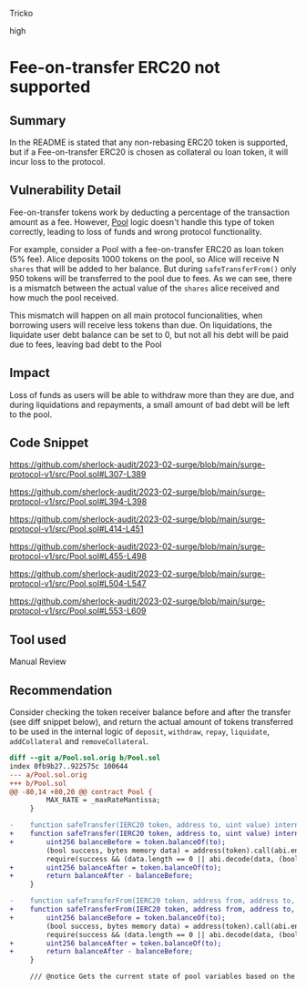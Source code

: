 Tricko

high

# Fee-on-transfer ERC20 not supported

## Summary
In the README is stated that any non-rebasing ERC20 token is supported, but if a Fee-on-transfer ERC20 is chosen as collateral ou loan token, it will incur loss to the protocol.

## Vulnerability Detail
Fee-on-transfer tokens work by deducting a percentage of the transaction amount as a fee. However, [Pool](https://github.com/sherlock-audit/2023-02-surge/blob/main/surge-protocol-v1/src/Pool.sol) logic doesn't handle this type of token correctly, leading to loss of funds and wrong protocol functionality. 

For example, consider a Pool with a fee-on-transfer ERC20 as loan token (5% fee). Alice deposits 1000 tokens on the pool, so Alice will receive N `shares` that will be added to her balance. But during `safeTransferFrom()` only 950 tokens will be transferred to the pool due to fees. As we can see, there is a mismatch between the actual value of the `shares` alice received and how much the pool received.

This mismatch will happen on all main protocol funcionalities, when borrowing users will receive less tokens than due. On liquidations, the liquidate user debt balance can be set to 0, but not all his debt will be paid due to fees, leaving bad debt to the Pool

## Impact
Loss of funds as users will be able to withdraw more than they are due, and during liquidations and repayments, a small amount of bad debt will be left to the pool.

## Code Snippet
https://github.com/sherlock-audit/2023-02-surge/blob/main/surge-protocol-v1/src/Pool.sol#L307-L389

https://github.com/sherlock-audit/2023-02-surge/blob/main/surge-protocol-v1/src/Pool.sol#L394-L398

https://github.com/sherlock-audit/2023-02-surge/blob/main/surge-protocol-v1/src/Pool.sol#L414-L451

https://github.com/sherlock-audit/2023-02-surge/blob/main/surge-protocol-v1/src/Pool.sol#L455-L498

https://github.com/sherlock-audit/2023-02-surge/blob/main/surge-protocol-v1/src/Pool.sol#L504-L547

https://github.com/sherlock-audit/2023-02-surge/blob/main/surge-protocol-v1/src/Pool.sol#L553-L609

## Tool used
Manual Review

## Recommendation
Consider checking the token receiver balance before and after the transfer (see diff snippet below), and return the actual amount of tokens transferred to be used in the internal logic of `deposit`, `withdraw`, `repay`, `liquidate`, `addCollateral` and `removeCollateral`.

```diff
diff --git a/Pool.sol.orig b/Pool.sol
index 0fb9b27..922575c 100644
--- a/Pool.sol.orig
+++ b/Pool.sol
@@ -80,14 +80,20 @@ contract Pool {
         MAX_RATE = _maxRateMantissa;
     }

-    function safeTransfer(IERC20 token, address to, uint value) internal {
+    function safeTransfer(IERC20 token, address to, uint value) internal returns(uint256) {
+        uint256 balanceBefore = token.balanceOf(to);
         (bool success, bytes memory data) = address(token).call(abi.encodeWithSelector(TRANSFER_SELECTOR, to, value));
         require(success && (data.length == 0 || abi.decode(data, (bool))), 'Pool: TRANSFER_FAILED');
+        uint256 balanceAfter = token.balanceOf(to);
+        return balanceAfter - balanceBefore;
     }

-    function safeTransferFrom(IERC20 token, address from, address to, uint value) internal {
+    function safeTransferFrom(IERC20 token, address from, address to, uint value) internal returns(uint256) {
+        uint256 balanceBefore = token.balanceOf(to);
         (bool success, bytes memory data) = address(token).call(abi.encodeWithSelector(TRANSFER_FROM_SELECTOR, from, to, value));
         require(success && (data.length == 0 || abi.decode(data, (bool))), 'Pool: TRANSFER_FROM_FAILED');
+        uint256 balanceAfter = token.balanceOf(to);
+        return balanceAfter - balanceBefore;
     }

     /// @notice Gets the current state of pool variables based on the current time
```
